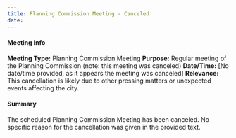 ```yaml
---
title: Planning Commission Meeting - Canceled
date: 
---
```

#### Meeting Info
**Meeting Type:** Planning Commission Meeting
**Purpose:** Regular meeting of the Planning Commission (note: this meeting was canceled)
**Date/Time:** [No date/time provided, as it appears the meeting was canceled]
**Relevance:** This cancellation is likely due to other pressing matters or unexpected events affecting the city.

#### Summary
The scheduled Planning Commission Meeting has been canceled. No specific reason for the cancellation was given in the provided text.

